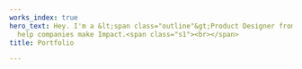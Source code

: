 ```yaml
---
works_index: true
hero_text: Hey. I'm a &lt;span class="outline"&gt;Product Designer from Hamburg. &lt;/span&gt;  I
  help companies make Impact.<span class="s1"><br></span>
title: Portfolio

---
```


<WorksList />